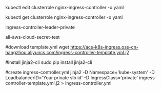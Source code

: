 kubectl edit clusterrole nginx-ingress-controller -o yaml

kubectl get clusterrole nginx-ingress-controller -o yaml

ingress-controller-leader-private

ali-aws-cloud-secret-test

#download template.yml
wget https://acs-k8s-ingress.oss-cn-hangzhou.aliyuncs.com/ingress-controller-template.yml.j2

#install jinja2-cli
sudo pip install jinja2-cli

#create ingress-controller.yml
jinja2 -D Namespace='kube-system' -D LoadbalancerID='Your private slb id' -D IngressClass='private' ingress-controller-template.yml.j2 > ingress-controller.yml